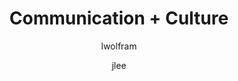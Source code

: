 ---
layout: post
title: "Communication + Culture"
issue: 25
volume: 1
author:
  - lwolfram
  - jlee
image: "https://gallery.mailchimp.com/7e093c5cf4/images/issue_25.png"
link: "http://us5.campaign-archive1.com/?awesome=no&u=7e093c5cf4&id=b9e215c7d4"
---